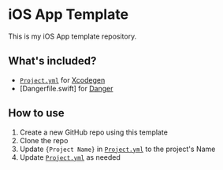 # iOS App Template

This is my iOS App template repository.

## What's included?

- [`Project.yml`](./project.yml) for [Xcodegen](https://github.com/yonaskolb/XcodeGen)
- [Dangerfile.swift] for [Danger](https://github.com/danger/swift)

## How to use

1. Create a new GitHub repo using this template
2. Clone the repo
3. Update `{Project Name}` in [`Project.yml`](./project.yml) to the project's Name
4. Update [`Project.yml`](./project.yml) as needed